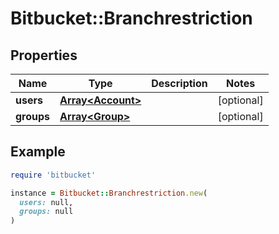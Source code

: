 # Bitbucket::Branchrestriction

## Properties

| Name | Type | Description | Notes |
| ---- | ---- | ----------- | ----- |
| **users** | [**Array&lt;Account&gt;**](Account.md) |  | [optional] |
| **groups** | [**Array&lt;Group&gt;**](Group.md) |  | [optional] |

## Example

```ruby
require 'bitbucket'

instance = Bitbucket::Branchrestriction.new(
  users: null,
  groups: null
)
```


